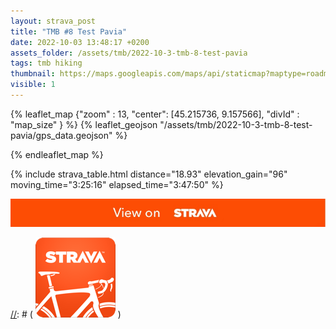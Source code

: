 ```yaml
---
layout: strava_post
title: "TMB #8 Test Pavia"
date: 2022-10-03 13:48:17 +0200
assets_folder: /assets/tmb/2022-10-3-tmb-8-test-pavia
tags: tmb hiking
thumbnail: https://maps.googleapis.com/maps/api/staticmap?maptype=roadmap&path=enc:q_yrGwn{v@Fu@K{BFq@IwDJm@CUJ[IkARAL_Da@y@]SQg@WM[s@g@HcCoBa@i@IFCYOS}@y@S]Ig@a@o@w@kCm@k@Ce@Yg@Ou@Wi@y@aAc@_AQKYm@s@m@o@mAWG]RM?o@UAQOMeAMeBi@S]UKgCIWbAMRkBWw@a@u@`@y@?UHKXaB|KYTeBS}@j@[AkOaDSKk@y@]{@WUc@Gs@o@i@wAQIyEjBkBiAsAMm@WkCgCkEwCu@NuAOk@Va@]KaAQc@MCq@X_BQgAg@_AeAsAZUIi@i@}@E{B}@a@@QRa@Lg@Bw@_@YB]RSbBOHwBa@i@TqBL}BWmB@eC\_AWaBJm@]sAUm@_@M[ByAKOQNSdASPsEmAkB\[Eq@a@iB_@iAsAc@SaBH_JS_@m@aDs@S@k@f@uBMeA]u@k@kBO_Ae@}AMeEaBaBKg@OsAk@}@y@m@H{AuAkAZ_DeByBCIUJmANMI\CYDADa@@oAAfAOfB[r@GjAMp@[\sCN}HHAkCDa@KUAs@aGx@GpBPjD?pAIf@QLmDDkA\gBP{LaBGRFpB@~FG`ADpEA`MDfAB@GZClCQh@cGp@j@pEO`DDzCO^aFf@o@TcFQjEFlAIRt@JbDMv@KfCBvDhAlSCXQDy@|@?Xe@n@_@dBGbB?l@Jf@~@TZf@S]c@WQj@H\JH?NXJBXEpKEf@OZMfAKLg@HIRJbBpA`F`@|BpBdNVHnCo@lALNVXBx@c@t@cAZm@TaBVaAfAiCTkMDk@RUnBUpD?fI]xCApDNVPBRJdICrBFTNFbCk@|BgAlAaBj@WfHwEdAqBSuBGKd@~BH|CThD|@xKTfENfAlApPAjATdBn@pJJFzAi@|PqEhEwArBe@va@{LzCq@pLqDrHmCvCcCd@?l@^GFXF~@YN?DFGL?IDM\S~QoFtAi@lAq@tAuAVe@TENQ@_@^INe@PILTpAqAd@UZm@rB}B|AuAVa@Ne@bKwJd@w@dIgHbBkBvAkAjBuBr@i@TAT_@\G`@i@f@_@`DsAT?f@_@rAe@dBS|B`@zHz@n@L?l@JV~CJhBd@bA_@TJXl@jCVxBH^CdCn@lC\dABp@h@PCDH~AY|@BZPBJLMXC^v@V?@HIt@Fr@OXHv@Ub@?PJP`A`@@Z&key=AIzaSyC1MId7bFpkLXNAaYhBSTb8jLyiSqzbDtM&size=400x400
visible: 1
---
```

[//]: # "TMB #8 Test Pavia"


{% leaflet_map {"zoom" : 13,
                  "center": [45.215736, 9.157566],
                 "divId" : "map_size" } %}
    {% leaflet_geojson "/assets/tmb/2022-10-3-tmb-8-test-pavia/gps_data.geojson" %}

{% endleaflet_map %}





{% include strava_table.html distance="18.93" elevation_gain="96" moving_time="3:25:16" elapsed_time="3:47:50" %}

[![](/assets/strava.jpg)](https://www.strava.com/activities/7910103296)



[//]: # ( ![image tooltip here](/assets/image.png) )